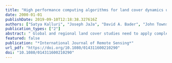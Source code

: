 ```yaml
---
title: "High performance computing algorithms for land cover dynamics using remote sensing data"
date: 2000-01-01
publishDate: 2019-09-10T12:18:38.327616Z
authors: ["Satya Kalluri", "Joseph JaJa", "David A. Bader", "John Townshend", "Joseph Jájá", "Hassan Fallahadl", "Zengyan Zhang", "Hassan Fallah-adl"]
publication_types: ["2"]
abstract: " Global and regional land cover studies need to apply complex models on selected subsets of large volumes of multi-sensor and multi-temporal data sets that have been derived from raw instrument measurements using widely accepted pre-processing algorithms. The computational and storage requirements of most of these studies far exceed what is possible on a single workstation environment. We have been pursuing a new approach that couples scalable and open distributed heterogeneous hardware with the development of high performance software for processing, indexing and organizing remotely sensed data. Hierarchical data management tools are used to ingest raw data, create metadata and organize the archived data so as to automatically achieve computational load balancing among the available nodes and minimize input/output overheads. We illustrate our approach with four specific examples. The first is the development of the first fast operational scheme for the atmospheric correction of Landsat Thematic Mapper scenes, while the second example focuses on image segmentation using a novel hierarchical connected components algorithm. Retrieval of the global Bidirectional Reflectance Distribution Function in the red and near-infrared wavelengths using four years (1983 to 1986) of Pathfinder Advanced Very High Resolution Radiometer (AVHRR) Land data is the focus of our third example. The fourth example is the development of a hierarchical data organization scheme that allows on-demand processing and retrieval of regional and global AVHRR data sets. Our results show that substantial reductions in computational times can be achieved by the high performance computing technology. "
featured: false
publication: "*International Journal of Remote Sensing*"
url_pdf: "https://doi.org/10.1080/014311600210290"
doi: "10.1080/014311600210290"
---
```


